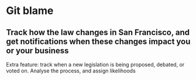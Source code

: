 # Git blame

## Track how the law changes in San Francisco, and get notifications when these changes impact you or your business

Extra feature: track when a new legislation is being proposed, debated, or voted on. Analyse the process, and assign likelihoods





